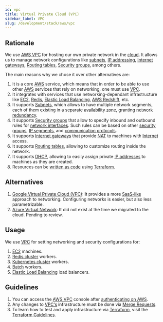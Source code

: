 ```yaml
---
id: vpc
title: Virtual Private Cloud (VPC)
sidebar_label: VPC
slug: /development/stack/aws/vpc
---
```


## Rationale

We use [AWS VPC][VPC] for hosting
our own private network
in the [cloud](https://en.wikipedia.org/wiki/Cloud_computing).
It allows us to manage network configurations like
[subnets](https://docs.aws.amazon.com/vpc/latest/userguide/VPC_Subnets.html),
[IP addressing](https://docs.aws.amazon.com/vpc/latest/userguide/vpc-ip-addressing.html),
[Internet gateways](https://docs.aws.amazon.com/vpc/latest/userguide/VPC_Internet_Gateway.html),
[Routing tables](https://docs.aws.amazon.com/vpc/latest/userguide/VPC_Route_Tables.html),
[Security groups][SECURITY-GROUPS],
among others.

The main reasons why we chose it
over other alternatives are:

1. It is a core [AWS](/development/stack/aws/)
    service,
    which means that in order to be able to
    use other [AWS](/development/stack/aws/) services
    that rely on networking,
    one must use [VPC][VPC].
1. It integrates with services that use
    networking-dependant infrastructure like
    [EC2](/development/stack/aws/ec2/),
    [Redis](https://aws.amazon.com/redis/),
    [Elastic Load Balancing](https://aws.amazon.com/elasticloadbalancing/),
    [AWS Redshift](https://aws.amazon.com/redshift/),
    etc.
1. It supports [Subnets](https://docs.aws.amazon.com/vpc/latest/userguide/VPC_Subnets.html#vpc-subnet-basics),
    which allows to have multiple network segments,
    each of them existing in a separate
    [availability zone](https://docs.aws.amazon.com/AWSEC2/latest/UserGuide/using-regions-availability-zones.html),
    granting [network redundancy](https://en.wikipedia.org/wiki/Redundancy_(engineering)).
1. It supports [Security groups][SECURITY-GROUPS]
    that allow to specify inbound and outbound rules for
    [network interfaces](https://docs.aws.amazon.com/AWSEC2/latest/UserGuide/using-eni.html).
    Such rules can be based on other
    [security groups][SECURITY-GROUPS],
    [IP segments](https://en.wikipedia.org/wiki/IP_address),
    and [communication protocols](https://en.wikipedia.org/wiki/Communication_protocol).
1. It supports [Internet gateways](https://docs.aws.amazon.com/vpc/latest/userguide/VPC_Internet_Gateway.html)
    that provide [NAT](https://en.wikipedia.org/wiki/Network_address_translation)
    to machines with
    [Internet](https://en.wikipedia.org/wiki/Internet) access.
1. It supports [Routing tables](https://docs.aws.amazon.com/vpc/latest/userguide/VPC_Route_Tables.html),
    allowing to customize routing inside the network.
1. It supports [DHCP](https://docs.aws.amazon.com/vpc/latest/userguide/VPC_DHCP_Options.html),
    allowing to easily assign private
    [IP addresses](https://en.wikipedia.org/wiki/IP_address)
    to machines as they are created.
1. Resources can be
    [written as code](https://registry.terraform.io/providers/hashicorp/aws/latest/docs/resources/s3_bucket)
    using
    [Terraform](/development/stack/terraform/).

## Alternatives

1. [Google Virtual Private Cloud (VPC)](https://cloud.google.com/vpc/):
    It provides a more [SaaS-like](https://en.wikipedia.org/wiki/Software_as_a_service)
    approach to networking.
    Configuring networks is easier,
    but also less parametrizable.
1. [Azure Virtual Network](https://azure.microsoft.com/en-us/free/virtual-network/):
    It did not exist at the time we migrated to the cloud.
    Pending to review.

## Usage

We use [VPC][VPC] for setting
networking and security configurations for:

1. [EC2](/development/stack/aws/ec2/) machines.
1. [Redis cluster](https://aws.amazon.com/redis/) workers.
1. [Kubernetes cluster](/development/stack/kubernetes/) workers.
1. [Batch](https://aws.amazon.com/batch/) workers.
1. [Elastic Load Balancing](https://aws.amazon.com/elasticloadbalancing/)
    load balancers.

## Guidelines

1. You can access the
    [AWS VPC][VPC] console
    after [authenticating on AWS](/development/stack/aws#guidelines).
1. Any changes to
    [VPC's][VPC]
    infrastructure must be done via
    [Merge Requests](https://docs.gitlab.com/ee/user/project/merge_requests/).
1. To learn how to test and apply infrastructure via [Terraform](/development/stack/terraform/),
    visit the
    [Terraform Guidelines](/development/stack/terraform#guidelines).

[VPC]: https://aws.amazon.com/vpc/
[SECURITY-GROUPS]: https://docs.aws.amazon.com/vpc/latest/userguide/VPC_SecurityGroups.html
